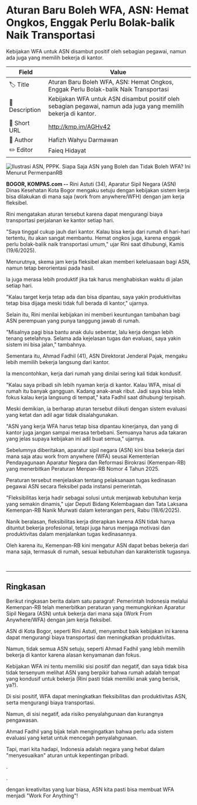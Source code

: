# Aturan Baru Boleh WFA, ASN: Hemat Ongkos, Enggak Perlu Bolak-balik Naik Transportasi

Kebijakan WFA untuk ASN disambut positif oleh sebagian pegawai, namun ada juga yang memilih bekerja di kantor.

| Field         | Value                                                       |
|---------------|-------------------------------------------------------------|
| 🏷️ Title       | Aturan Baru Boleh WFA, ASN: Hemat Ongkos, Enggak Perlu Bolak-balik Naik Transportasi |
| 📝 Description | Kebijakan WFA untuk ASN disambut positif oleh sebagian pegawai, namun ada juga yang memilih bekerja di kantor. |
| 🔗 Short URL   | http://kmp.im/AGHv42 |
| 👤 Author      | Hafizh Wahyu Darmawan |
| ✏️ Editor      | Faieq Hidayat |

![Ilustrasi ASN, PPPK. Siapa Saja ASN yang Boleh dan Tidak Boleh WFA? Ini Menurut PermenpanRB](https://asset.kompas.com/crops/aWl6kMNR0Mtwe2J1j7I6mtAbX_g=/0x0:750x500/750x500/data/photo/2024/09/29/66f922c13927e.jpg)

**BOGOR, KOMPAS.com --** Rini Astuti (34), Aparatur Sipil Negara (ASN) Dinas Kesehatan Kota Bogor mengaku setuju dengan kebijakan sistem kerja bisa dilakukan di mana saja (work from anywhere/WFH) dengan jam kerja fleksibel.

Rini mengatakan aturan tersebut karena dapat mengurangi biaya transportasi perjalanan ke kantor setiap hari.

\"Saya tinggal cukup jauh dari kantor. Kalau bisa kerja dari rumah di hari-hari tertentu, itu akan sangat membantu. Hemat ongkos juga, karena enggak perlu bolak-balik naik transportasi umum,\" ujar Rini saat dihubungi, Kamis (19/6/2025).

Menurutnya, skema jam kerja fleksibel akan memberi keleluasaan bagi ASN, namun tetap berorientasi pada hasil.

Ia juga merasa lebih produktif jika tak harus menghabiskan waktu di jalan setiap hari.

\"Kalau target kerja tetap ada dan bisa dipantau, saya yakin produktivitas tetap bisa dijaga meski tidak full berada di kantor,\" ujarnya.

Selain itu, Rini menilai kebijakan ini memberi keuntungan tambahan bagi ASN perempuan yang punya tanggung jawab di rumah.

\"Misalnya pagi bisa bantu anak dulu sebentar, lalu kerja dengan lebih tenang setelahnya. Selama ada kejelasan tugas dan evaluasi, saya yakin sistem ini bisa jalan,\" tambahnya.

Sementara itu, Ahmad Fadhil (41), ASN Direktorat Jenderal Pajak, mengaku lebih memilih bekerja langsung dari kantor.

Ia mencontohkan, kerja dari rumah yang dinilai sering kali tidak kondusif.

\"Kalau saya pribadi sih lebih nyaman kerja di kantor. Kalau WFA, misal di rumah itu banyak gangguan. Kadang anak-anak ribut. Jadi saya bisa lebih fokus kalau kerja langsung di tempat,\" kata Fadhil saat dihubungi terpisah.

Meski demikian, ia berharap aturan tersebut diikuti dengan sistem evaluasi yang ketat dan adil agar tidak disalahgunakan.

\"ASN yang kerja WFA harus tetap bisa dipantau kinerjanya, dan yang di kantor juga jangan sampai merasa terbebani. Semuanya harus ada takaran yang jelas supaya kebijakan ini adil buat semua,\" ujarnya.

Sebelumnya diberitakan, aparatur sipil negara (ASN) kini bisa bekerja dari mana saja atau work from anywhere (WFA) seusai Kementerian Pendayagunaan Aparatur Negara dan Reformasi Birokrasi (Kemenpan-RB) yang menerbitkan Peraturan Menpan-RB Nomor 4 Tahun 2025. 

Peraturan tersebut menjelaskan tentang pelaksanaan tugas kedinasan pegawai ASN secara fleksibel pada instansi pemerintah. 

\"Fleksibilitas kerja hadir sebagai solusi untuk menjawab kebutuhan kerja yang semakin dinamis," ujar Deputi Bidang Kelembagaan dan Tata Laksana Kemenpan-RB Nanik Murwati dalam keterangan pers, Rabu (18/6/2025). 

Nanik beralasan, fleksibilitas kerja diterapkan karena ASN tidak hanya dituntut bekerja profesional, tetapi juga harus menjaga motivasi dan produktivitas dalam menjalankan tugas kedinasannya. 

Oleh karena itu, Kemenpan-RB kini mengatur ASN dapat bebas bekerja dari mana saja, termasuk di rumah, sesuai kebutuhan dan karakteristik tugasnya.

 

---
## Ringkasan

Berikut ringkasan berita dalam satu paragraf: Pemerintah Indonesia melalui Kemenpan-RB telah menerbitkan peraturan yang memungkinkan Aparatur Sipil Negara (ASN) untuk bekerja dari mana saja (Work From Anywhere/WFA) dengan jam kerja fleksibel.

 ASN di Kota Bogor, seperti Rini Astuti, menyambut baik kebijakan ini karena dapat mengurangi biaya transportasi dan meningkatkan produktivitas.

 Namun, tidak semua ASN setuju, seperti Ahmad Fadhil yang lebih memilih bekerja di kantor karena alasan kenyamanan dan fokus.



Kebijakan WFA ini tentu memiliki sisi positif dan negatif, dan saya tidak bisa tidak tersenyum melihat ASN yang berpikir bahwa rumah adalah tempat yang kondusif untuk bekerja (Rini pasti tidak memiliki anak yang berisik, ya?).

 Di sisi positif, WFA dapat meningkatkan fleksibilitas dan produktivitas ASN, serta mengurangi biaya transportasi.

 Namun, di sisi negatif, ada risiko penyalahgunaan dan kurangnya pengawasan.

 Ahmad Fadhil yang bijak telah mengingatkan bahwa perlu ada sistem evaluasi yang ketat untuk mencegah penyalahgunaan.

 Tapi, mari kita hadapi, Indonesia adalah negara yang hebat dalam "menyesuaikan" aturan untuk kepentingan pribadi.

.

.

 dengan kreativitas yang luar biasa, ASN kita pasti bisa membuat WFA menjadi "Work For Anything"!
